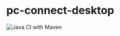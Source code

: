 # pc-connect-desktop

![Java CI with Maven](https://github.com/jeetprksh/pc-connect-desktop/workflows/Java%20CI%20with%20Maven/badge.svg?branch=master)

